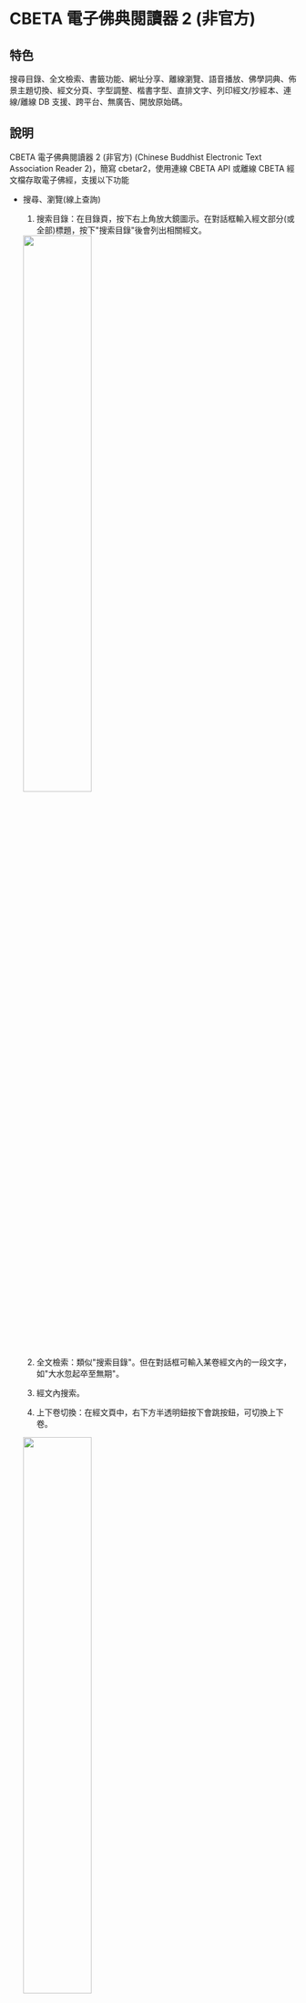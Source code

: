 # CBETA 電子佛典閱讀器 2 (非官方)

## <a id='feature'>特色</a>

搜尋目錄、全文檢索、書籤功能、網址分享、離線瀏覽、語音播放、佛學詞典、佈景主題切換、經文分頁、字型調整、楷書字型、直排文字、列印經文/抄經本、連線/離線 DB 支援、跨平台、無廣告、開放原始碼。

## 說明

CBETA 電子佛典閱讀器 2 (非官方) (Chinese Buddhist Electronic Text Association Reader 2)，簡寫 cbetar2，使用連線 CBETA API 或離線 CBETA 經文檔存取電子佛經，支援以下功能

* <a id='search'>搜尋、瀏覽(線上查詢)</a>
  1. 搜索目錄：在目錄頁，按下右上角放大鏡圖示。在對話框輸入經文部分(或全部)標題，按下"搜索目錄"後會列出相關經文。

  <img src='https://github.com/MrMYHuang/cbetar2/raw/master/docs/images/Search.png' width='50%' />

  2. 全文檢索：類似"搜索目錄"。但在對話框可輸入某卷經文內的一段文字，如"大水忽起卒至無期"。

  3. 經文內搜索。

  4. 上下卷切換：在經文頁中，右下方半透明鈕按下會跳按鈕，可切換上下卷。

  <img src='https://github.com/MrMYHuang/cbetar2/raw/master/docs/images/JuanPrevNextButtons.png' width='50%' />

* <a id='bookmark'>書籤</a>
  1. 開啟某經文後，(手機、平板)長按後選擇想標記為書籤的字串位置，按右上角書籤圖示，即新增一書籤，可至書籤頁查詢。加入書籤的經文可作離線瀏覽。

  <img src='https://github.com/MrMYHuang/cbetar2/raw/master/docs/images/Bookmark.png' width='50%' />

  2. 刪除：至書籤頁，左滑項目即出現刪除鈕，再點擊。

* 離線瀏覽
  1. 書籤頁包含的"經"或"卷"書籤都具有離線瀏覽的功能，並用圖示標示。
  2. 設定頁的"更新離線經文檔"按鈕用途為：當 CBETA 每季更新經文後，離線經文檔不會自動更新，必須手動執行此功能更新所有離線檔。

* <a id='shareAppLink'>網址分享</a>
  1. 用瀏覽器開啟此 app 並開啟某卷經文後，可複製其網址分享給別人開啟。
  2. 也可以使用瀏覽器內建書籤功能儲存經文網址。與 app 書籤功能相比，可以依個人使習慣作選擇。
  3. App 內建"分享此頁"功能，可複製以下連結至作業系統剪貼簿或產生 QR code，可分享給其他人：目錄、經、卷、目錄搜尋、全文檢索搜尋、詞典搜尋、app 主頁
  4. 分享網址可帶上部分 app 設定參數。

  <img src='https://github.com/MrMYHuang/cbetar2/raw/master/docs/images/ShareAppUrlWithSettings.png' width='50%' />
  
  5. 經文文字連結功能：選取經文一段文字後、執行"分享此頁"功能，所產生的 app 連結開啟後會自動跳至選取文字頁面並標示選取文字。
  6. 文章引用：選取經文一段文字後、執行"文章引用"功能，引用文字即複製至作業系統剪貼簿。引用格式基於CBETA Online，例如："《長阿含經》卷1：「長阿含經」(CBETA, T01, no. 1, p. 1a02)"

* 經文分頁
  1. 經文可調整成單頁或分頁模式。單頁模式，使用滑動方式閱讀經文。分頁模式，可使用鍵盤方向鍵或螢幕方向鍵切換經文頁。

* 字型調整
  1. 考量視力不佳的同修，提供最大 128 px 的經文字型設定。若有需要更大字型，請 E-mail 或 GitHub 聯絡開發者新增。
  2. 支援全字庫楷書字型。

* 直排文字
  1. 傳統中文書的直排文字、由右至左排版。

* 佈景主題切換
  1. 支援多種佈景主題。
  
  <img src='https://github.com/MrMYHuang/cbetar2/raw/master/docs/images/theme0.png' width='30%' />
  <img src='https://github.com/MrMYHuang/cbetar2/raw/master/docs/images/theme1.png' width='30%' />
  <img src='https://github.com/MrMYHuang/cbetar2/raw/master/docs/images/theme2.png' width='30%' />

* 經文頁鍵盤/手勢支援
  * 左、右鍵，右、左滑：分頁直排模式下一頁、上一頁
  * 下、上鍵，上、下滑：分頁模排模式下一頁、上一頁
  * Alt + Enter、滑鼠雙擊、手勢雙擊: 全螢幕進入/離開切換
  * Esc: 離開全螢幕
  * F3 或 Ctrl + f: 搜尋文字

* <a id='text2speech'>語音播放</a>
  1. 使用電腦語音合成技術 - text to speech，作唸經文功能，即所謂的"有聲書"。(注意，當代電腦語音合成技術與"真人發音"仍有落差。因此聽到的經文發音偶爾不正確是正常現象。)
  2. 播放步驟：開啟經文，按下右上方音符鈕，即可播放（如擷圖所示）

  <img src='https://github.com/MrMYHuang/cbetar2/raw/master/docs/images/PlaySpeech.png' width='70%' />

  3. 單頁模式下指定位置播放：選取部分經文，按下播放鍵，即會從選取處開始播放至經文結尾。
  4. 分頁模式下指定頁數播放：切換至特定頁數，按下播放鍵，即會從該頁開始播放。一頁播完會自動跳下一頁，至經文結尾。
  5. 循環播放：可選擇循環播放的啟始與結束文字，即會自動重複播放，直到按下暫停播放鈕。用途：作唸佛機用。

  <img src='https://github.com/MrMYHuang/cbetar2/raw/master/docs/images/Text2SpeechRepeat.png' width='70%' />

  6. 合成語音切換：可切換中國大陸腔、台灣腔、廣東腔，尚不支援 Linux。Windows 10 使用者，請先至 OS 設定安裝各種語音檔，如圖所示：

  <img src='https://github.com/MrMYHuang/cbetar2/raw/master/docs/images/InstalledVoicesWin10.png' width='70%' />

* <a id='dictionary'>佛學詞典(線上查詢)</a>
  1. 整合"DILA 佛學術語字辭典"，可在"佛學詞典"分頁查詢佛學字詞。

  <img src='https://github.com/MrMYHuang/cbetar2/raw/master/docs/images/LookupDictionary.png' width='50%' />

  2. 也可以從查詢的結果選取文字，再執行查詢詞典功能。
  3. 也可以在經文頁選取文字後，執行查詢詞典功能。

* <a>萌典字典(線上查詢)</a>
  1. 整合"萌典"字典，可在"佛學詞典"分頁切換至"萌典字典"，可查詢單字，包括注音、解釋。
  2. 也可以從查詢的結果選取文字，再執行查詢字典功能。
  3. 也可以在經文頁選取文字後，執行查詢字典功能。

* <a id='shortcuts'>App 捷徑</a>
  1. Windows Chrome, Android Chrome, iOS App Store 使用者，滑鼠右鍵或長按 app 圖示，可存取 app 功能捷徑，目前有：(開啟)第1書籤、佛學詞典、萌典字典。
  2. 若由舊版 app 升級至 >= 4.3.0版，要作一次移除 app (可不刪 app 資料)，再重新安裝，此 app 捷徑選單才會出現。

  <img src='https://github.com/MrMYHuang/cbetar2/raw/master/docs/images/AppShortcuts.png' width='50%' />

* <a id='print'>列印經文</a>
  1. 經文頁右上三點按鈕點開，按下列印按鈕，即會跳出列印對話框。
  2. 應用：可選擇印紙本或 PDF 檔。
  3. 調整：可至設定頁調整字型大小、橫/直排文字、黑體/楷書體，再作列印。
  4. 設定頁可設定"經文列印樣式"，目前支援"白底黑字"、"抄經本"。
  5. 已在 Chrome 87, Edge Chrome 87 測過可用。iOS Safari 僅支援橫排文字列印。

  <img src='https://github.com/MrMYHuang/cbetar2/raw/master/docs/images/PrintManuscript.png' width='90%' />

* App 設定匯出/匯入
  1. 此功能位於設定頁。
  2. 匯出 app 設定，同時也會匯出書籤資訊，可作備分。
  3. 匯入設定後，會重新下載離線經文檔。

* <a id='report'>App 異常回報</a>

  App 設定頁的異常回報鈕使用方法為：執行會造成 app 異常的步驟後，再至設定頁按下異常回報鈕，輸入您的 E-mail 及造成異常的步驟，送出即可。

* <a id='modular'>模組化程式</a>

  cbetar2 為一支模組化程式，由 frontend app (PWA) + backend app (CBETA API or cbetar2 backend) 組成。有3種使用方式：

  1. 連線 DB：PWA + CBETA API
    * 此模式不須先下載 CBETA 離線經文資料檔，但要作離線瀏覽要把經文加至書籤。
  2. 離線 DB + PWA：PWA + CBETA 離線經文檔
    * 此模式與連線模式相似，多了離線DB的支援。要設定此模式，要先下載 DB：<a href='https://github.com/MrMYHuang/cbetar2-bookcase/'>詳情</a>。可離線瀏覽目錄、經文，但部分功能仍須連線，如全文檢索。
  3. 離線 DB + Electron app：PWA + cbetar2 backend
    * 此模式與 PWA 離線版功能相同。要設定此模式，要先下載、解壓<a href='http://www.cbeta.org/download/cbreader.htm'>CBETA 離線經文資料檔</a>。啟動 app 後，執行選單/檔案/設定 Bookcase目錄。
    * 使用瀏覽器安裝的 PWA 不支援此模式。

程式碼為開放(MIT License)，可自由下載修改、重新發佈。

## 支援平台
已在這些環境作過安裝、測試:
* Windows 10 amd64 + Chrome
* Windows 11 on ARM + Chrome
* Android 9 + Chrome
* Firefly RK-3399 + Android 7.1 + Firefox 91
* macOS 11 amd64 + Chrome
* macOS 11 arm64 + Mac App Store
* iPad 7 iPadOS 14-15 + Safari
* iPad Pro + App Store
* iPhone 8 (模擬器) + Safari
* Debian Linux arm64 10 + Chrome
* Ubuntu 21 amd64 + Snap Store
* Ubuntu 21 amd64 + Flathub
* Ubuntu 20.04 arm64 + Snap Store
* Fedora 35 aarch64 + Flathub
* Fedora 36 aarch64 + COPR
* openSUSE Leap 15.3 aarch64 + AppImage
* Arch Linux aarch64 + AppImage
* Kali Linux arm64 + DEB
* Raspberry Pi 4 + Ubuntu 20 arm64 + Snap Store
* CentOS Stream 9 aarch64 + COPR
* AlmaLinux 9 aarch64 + COPR

非上述環境仍可嘗試使用此 app。若有<a href='#knownIssues'>已知問題</a>未描述的問題，可用<a href='#report'>異常回報</a>功能。

建議 OS 與 Chrome、Safari 保持在最新版，以取得最佳 app 體驗。

## <a id='install'>安裝</a>

此 app 有3種取得、安裝方式：

  1. Chrome, Safari 網頁瀏覽器。
  2. App 商店。
  3. 下載安裝檔。

3種安裝方法如下。

### <a href='https://github.com/MrMYHuang/cbetar2/blob/master/PwaInstall.md'>從瀏覽器開啟/安裝</a>

### <a id='storeApp'>從 App 商店安裝</a>

#### iOS 14.0+ (iPhone), iPadOS 14.0+ (iPad) - 使用 Apple App Store
<a href='https://apps.apple.com/app/id1546347689' target='_blank'>
<img width="auto" height='60px' src='https://github.com/MrMYHuang/cbetar2/raw/master/docs/images/Download_on_the_App_Store_Badge_CNTC_RGB_blk_100217.svg'/>
</a>

#### Android 4.4+ - 使用 Google Play Store
<a href='https://play.google.com/store/apps/details?id=io.github.mrmyhuang.cbetar2' target='_blank'>
<img width="auto" height='60px' alt='Google Play立即下載' src='https://github.com/MrMYHuang/cbetar2/raw/master/docs/images/zh-tw_badge_web_generic.png'/>
</a>

#### Android 4.4+ - 使用 Amazon Appstore
<a href='https://www.amazon.com/gp/product/B09VNGZQG6' target='_blank'>
<img width="auto" height='60px' src='https://github.com/MrMYHuang/cbetar2/raw/master/docs/images/amazon-appstore-badge-english-black.png'/>
</a>

#### Android 4.4+ - 使用 Samsung Galaxy Store
<a href='https://galaxy.store/cbetar2' target='_blank'>
<img width="auto" height='60px' src='https://github.com/MrMYHuang/cbetar2/raw/master/docs/images/GalaxyStore_ChineseTraditional.png'/>
</a>

#### Android 4.4+ - 使用 Huawei AppGallery (未過審中國大陸)
<a href='https://appgallery.huawei.com/app/C105837365' target='_blank'>
<img width="auto" height='60px' src='https://github.com/MrMYHuang/cbetar2/raw/master/docs/images/HuaweiAppGallery.png'/>
</a>

#### macOS 10.11+ (x86_64 & arm64) - 使用 Apple App Store
<a href='https://apps.apple.com/app/id1546347689' target='_blank'>
<img width="auto" height='60px' src='https://github.com/MrMYHuang/cbetar2/raw/master/docs/images/Download_on_the_Mac_App_Store_Badge_CNTC_RGB_blk_100217.svg'/>
</a>

#### Windows 10+ (x64 & arm64) - 使用 Microsoft Store
<a href='//www.microsoft.com/store/apps/9P6TDQX46JJL' target='_blank'>
<img width="auto" height='60px' src='https://developer.microsoft.com/store/badges/images/Chinese-Traditional_get-it-from-MS.png' alt='Chinese Traditional badge'/>
</a>

#### Linux (amd64 & arm64) - 使用 Snap Store
<a href='https://snapcraft.io/cbetar2' target='_blank'>
<img width="auto" height='60px' src='https://github.com/MrMYHuang/cbetar2/raw/master/docs/images/[TW]-snap-store-black@2x.png' />
</a>

#### Linux (x86_64 & aarch64) - 使用 Flathub
<a href='https://flathub.org/apps/details/io.github.mrmyhuang.cbetar2' target='_blank'>
<img width="auto" height='60px' src='https://flathub.org/assets/badges/flathub-badge-en.png' />
</a>

### RHEL 8 & 9 / CentOS 8 & 9 / Fedora Linux 34-36 (x86_64 & aarch64) - 使用 Copr
Shell script:
```
sudo dnf copr enable mrmyh/cbetar2
sudo dnf install cbetar2
```

### 下載安裝檔
支援的作業系統如下：

  1. Android (中國大陸使用者也能安裝)
  2. Linux amd64 & arm64 AppImage (Ubuntu, Fedora, Debian, Arch, openSUSE)
  3. Linux amd64 & arm64 DEB (Debian, Ubuntu, Kali, ...)
  4. Linux RPM x86_64 & aarch64 (Fedora, CentOS Stream, AlmaLinux, ...)
  5. Windows 7+ x64 & arm64
  6. macOS 10.11+ x86_64 & arm64

請開啟任一頁面，下載最新版安裝檔：

  * https://www.electronjs.org/apps/cbetar2
  * https://github.com/MrMYHuang/cbetar2/releases/latest

也可以至此安裝 Electron App Store，搜尋 "cbeta" 找到此 app 安裝檔:
  * https://electron-store.org/

## TODO
1. 離線版 app 未完成或不支援功能：
    1. 搜尋目錄
    2. 全文搜索
    3. 查字典
    4. 查詞典
    5. 經文顯示缺字
    6. 初次啟動 app 仍須網路連線(自動下載前端 app)。

## <a id='knownIssues'>已知問題</a>
1. iOS
    1. iOS Safari 在單頁模式下，捲軸無法顯示。
    2. iOS Safari 13.4 以上才支援"分享此頁"功能。
    3. iOS Safari 不支援 app 捷徑 (iOS App Store app 支援)。
    4. Safari, iOS Safari 不支援列印直排經文。( https://bugs.webkit.org/show_bug.cgi?id=220043 )
    5. iOS App Store app 不支援列印。
    6. iOS Safari 選擇文字後，仍會閃爍彈出式選單才消失。
    7. 不支援"避免螢幕自動鎖定"。
2. 其它
    1. 目前多數 Chrome 無法暫停合成語音播放，因此此 app 目前經文語音播放功能不支援暫停，只支援停止。
    2. 語音播放速度受限不同引擎、語音限制，可能無法達到指定速度。
    3. 合成語音選項濾掉非離線語音，以避開非離線語音單次播放最長字串過小的問題。
    4. 合成語音功能在 Linux 無作用。

## <a id='history' href='https://github.com/MrMYHuang/cbetar2/blob/master/VERSIONS.md'>版本歷史</a>
## <a href='https://github.com/MrMYHuang/cbetar2/blob/master/Development.md'>程式開發</a>

## <a id='privacy'>隱私政策聲明</a>

此 app 無收集使用者個人資訊，也無收集匿名資訊。

## 第三方軟體版權聲明

1. <a href="http://cbdata.dila.edu.tw/v1.2/" target="_new">CBETA API 參考文件</a>
2. <a href="http://glossaries.dila.edu.tw/?locale=zh-TW" target="_new">DILA 佛學術語字辭典</a>
3. <a href="https://data.gov.tw/dataset/5961" target="_new">全字庫字型</a>
4. <a href="https://github.com/g0v/moedict-webkit" target="_new">萌典字典</a>

## <a id='contributors'>App相關貢獻者 (依姓名英、中排序)</a>
* CBETA (https://cbeta.org)
* DILA (https://www.dila.edu.tw/)
* Godfery Wang
* Meng-Yuan Huang (myh@live.com)
* 曹博堯
* 謝仁方
